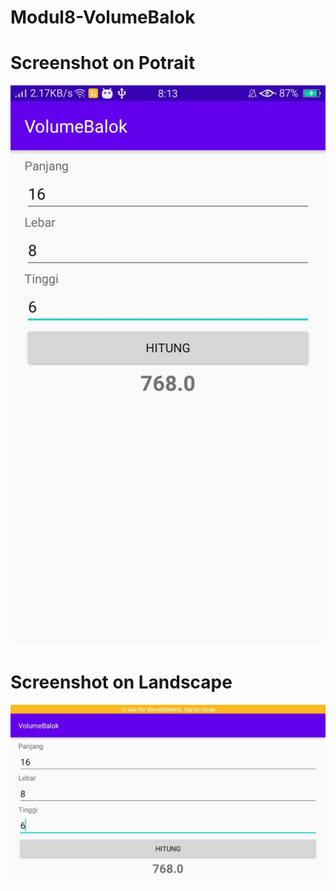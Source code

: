 # Modul8-VolumeBalok

# Screenshot on Potrait

![Alt Text](https://github.com/NextDvn/Modul8-VolumeBalok/blob/master/WhatsApp%20Image%202020-07-27%20at%208.13.54%20PM%20(1).jpeg)

# Screenshot on Landscape

![Alt Text](https://github.com/NextDvn/Modul8-VolumeBalok/blob/master/WhatsApp%20Image%202020-07-27%20at%208.13.54%20PM.jpeg)
